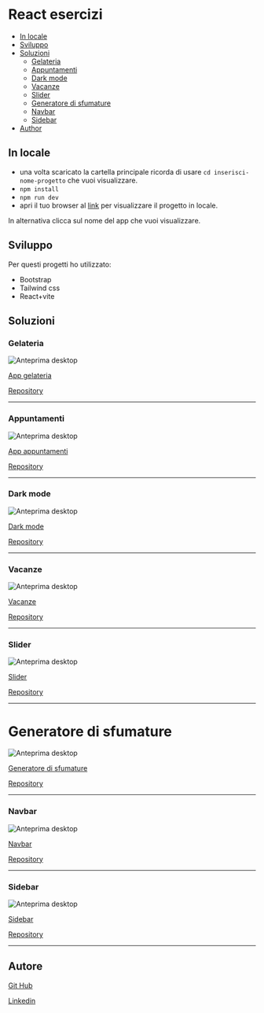 # React esercizi

- [In locale](#in-locale)
- [Sviluppo](#sviluppo)
- [Soluzioni](#soluzioni)
  - [Gelateria](#gelateria)
  - [Appuntamenti](#appuntamenti)
  - [Dark mode](#dark-mode)
  - [Vacanze](#vacanze)
  - [Slider](#slider)
  - [Generatore di sfumature](#generatore-di-sfumature)
  - [Navbar](#navbar)
  - [Sidebar](#sidebar)
- [Author](#author)

## In locale

- una volta scaricato la cartella principale ricorda di usare `cd inserisci-nome-progetto` che vuoi visualizzare.
- `npm install`
- `npm run dev`
- apri il tuo browser al [link](http://localhost:5173/) per visualizzare il progetto in locale.

In alternativa clicca sul nome del app che vuoi visualizzare.

## Sviluppo

Per questi progetti ho utilizzato:

- Bootstrap
- Tailwind css
- React+vite

## Soluzioni

### Gelateria

![Anteprima desktop](./Screenshot/gelateria.jpeg)

[App gelateria](https://gelateria-app.netlify.app/)

[Repository](https://github.com/Smailen5/react-esercizi/tree/main/gelateria)

---

### Appuntamenti

![Anteprima desktop](./Screenshot/appuntamenti.jpeg)

[App appuntamenti](https://app-appuntamenti.netlify.app/)

[Repository](https://github.com/Smailen5/react-esercizi/tree/main/appuntamenti)

---

### Dark mode

![Anteprima desktop](./Screenshot/dark%20mode.jpeg)

[Dark mode](https://app-dark-mode.netlify.app/)

[Repository](https://github.com/Smailen5/react-esercizi/tree/main/dark-mode)

---

### Vacanze

<!-- ![Anteprima mobile](./Screenshot/vacanze-mobile.jpeg) -->

![Anteprima desktop](./Screenshot/vacanze-desktop.jpeg)

[Vacanze](https://app-vacanze.netlify.app/)

[Repository](https://github.com/Smailen5/react-esercizi/tree/main/vacanze)

---

### Slider

<!-- ![Anteprima mobile](./Screenshot/slider-mobile.jpeg) -->

![Anteprima desktop](./Screenshot/slider-desktop.jpeg)

[Slider](https://app-slider.netlify.app/)

[Repository](https://github.com/Smailen5/react-esercizi/tree/main/slider)

---

# Generatore di sfumature

![Anteprima desktop](./Screenshot//color-gradient-desktop.jpeg)

[Generatore di sfumature](https://shade-color.netlify.app/)

[Repository](https://github.com/Smailen5/react-esercizi/tree/main/color-grading)

---

### Navbar

![Anteprima desktop](./Screenshot//navbar.jpeg)

[Navbar](https://dev-bar.netlify.app/)

[Repository](https://github.com/Smailen5/react-esercizi/tree/main/navbar)

---

### Sidebar

![Anteprima desktop](./Screenshot//sidebar.jpeg)

[Sidebar](https://stirring-caramel-6077da.netlify.app/)

[Repository](https://github.com/Smailen5/react-esercizi/tree/main/sidebar)

---

## Autore

[Git Hub](https://github.com/Smailen5)

[Linkedin](https://www.linkedin.com/in/smailen-vargas/)
